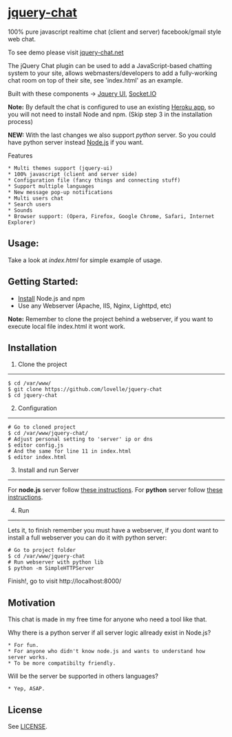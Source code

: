 [jquery-chat](http://jquery-chat.net/)
===

100% pure javascript realtime chat (client and server) facebook/gmail style web chat.

To see demo please visit [jquery-chat.net](http://jquery-chat.net)

The jQuery Chat plugin can be used to add a JavaScript-based chatting system to your site, 
allows webmasters/developers to add a fully-working chat room on top of their site, see 'index.html' as an example.

Built with these components -> [Jquery UI](http://jqueryui.com/), [Socket.IO](http://socket.io/)

**Note:** By default the chat is configured to use an existing [Heroku app](http://jquery-chat.herokuapp.com/socket.io), so you will not need to install Node and npm.
(Skip step 3 in the installation process)

**NEW:** With the last changes we also support *python* server.
So you could have python server instead [Node.js](http://nodejs.org/) if you want.


Features

	* Multi themes support (jquery-ui)
	* 100% javascript (client and server side)
	* Configuration file (fancy things and connecting stuff)
	* Support multiple languages
	* New message pop-up notifications
	* Multi users chat
	* Search users
	* Sounds 
	* Browser support: (Opera, Firefox, Google Chrome, Safari, Internet Explorer)


Usage:
---

Take a look at *index.html* for simple example of usage.


Getting Started:
---

* [Install](https://docs.npmjs.com/getting-started/installing-node) Node.js and npm
* Use any Webserver (Apache, IIS, Nginx, Lighttpd, etc)

**Note:** Remember to clone the project behind a webserver, if you want to execute local file index.html it wont work.


Installation
---

1. Clone the project
---

	$ cd /var/www/
	$ git clone https://github.com/lovelle/jquery-chat
	$ cd jquery-chat

2. Configuration
---

	# Go to cloned project
	$ cd /var/www/jquery-chat/
	# Adjust personal setting to 'server' ip or dns
	$ editor config.js
	# And the same for line 11 in index.html
	$ editor index.html

3. Install and run Server
---

For **node.js** server follow [these instructions](https://github.com/lovelle/jquery-chat/blob/master/server/node/README.md).
For **python** server follow [these instructions](https://github.com/lovelle/jquery-chat/blob/master/server/python/README.md).


4. Run
---

Lets it, to finish remember you must have a webserver, if you dont want to install a full webserver you can do it with python server:

	# Go to project folder
	$ cd /var/www/jquery-chat
	# Run webserver with python lib
	$ python -m SimpleHTTPServer

Finish!, go to visit http://localhost:8000/


Motivation
---
This chat is made in my free time for anyone who need a tool like that.

Why there is a python server if all server logic allready exist in Node.js?

	* For fun.
	* For anyone who didn't know node.js and wants to understand how server works.
	* To be more compatibilty friendly.

Will be the server be supported in others languages?

	* Yep, ASAP.


License
---

See [LICENSE](https://github.com/lovelle/jquery-chat/blob/master/LICENSE).
